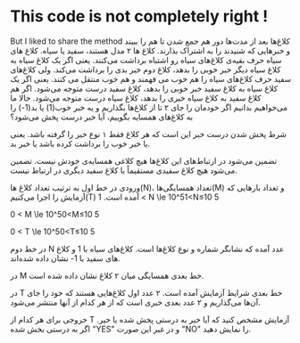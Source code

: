 # This code is not completely right !
But I liked to share the method
کلاغ‌ها بعد از مدت‌ها دور هم جمع شدن تا هم را ببیند و خبر‌هایی که شنیدند را به اشتراک بذارند. کلاغ ها ۲ مدل هستند، سفید یا سیاه. کلاغ های سیاه حرف بقیه‌ی کلاغ‌های سیاه رو اشتباه برداشت می‌کنند. یعنی اگر یک کلاغ سیاه به کلاغ سیاه دیگر خبر خوبی را بدهد، کلاغ دوم خبر بدی را برداشت می‌کند. ولی کلاغ‌های سفید حرف کلاغ‌های سیاه را هم خوب می فهمند و هم خوب منتقل می کنند. یعنی اگر یک کلاغ سیاه به کلاغ سفید خبر خوبی را بدهد، کلاغ سفید درست متوجه می‌شود. اگر هم کلاغ سفید به کلاغ سیاه خبری را بدهد، کلاغ سیاه درست متوجه می‌شود. حالا ما می‌خواهیم بدانیم اگر خودمان را جای ۲ تا از کلاغ‌ها بگذاریم و یه خبر خوب(1) یا بد(1-) را به کلاغ‌های همسایه بگوییم، آیا خبر درست پخش می‌شود؟

شرط پخش شدن درست خبر این است که هر کلاغ فقط ۱ نوع خبر را گرفته باشد. یعنی یا خبر خوب را برداشت کرده باشد یا خبر بد.

تضمین می‌شود در ارتباط‌های این کلاغ‌ها هیچ کلاغی همسایه‌ی خودش نیست. تضمین می‌شود هیچ کلاغ سفیدی مستقیماً با کلاغ سفید دیگری در ارتباط نیست.

ورودی
در خط اول به ترتیب تعداد کلاغ ها(N)، تعداد همسایگی‌ها(M) و تعداد بارهایی که آزمایش را اجرا می‌کنیم(T) آمده است.
1 < N \le 10^51<N≤10 
5
 
0 < M \le 10^50<M≤10 
5
 
0 < T \le 10^50<T≤10 
5
 

در خط دوم N عدد آمده که نشانگر شماره و نوع کلاغ‌ها است. کلاغ‌های سیاه با 1 و کلاغ های سفید با 1- نشان داده شده‌اند.

در M خط بعدی همسایگی میان ۲ کلاغ نشان داده شده است.

در T خط بعدی شرایط آزمایش آمده است. ۲ عدد اول کلاغ‌هایی هستند که خود را جای آن‌ها می‌گذاریم و ۲ عدد بعدی خبری است که از هر کدام از آنها منتشر می‌شود.

خروجی
برای هر کدام از T آزمایش مشخص کنید که آیا خبر به درستی پخش شده یا خیر. اگر به درستی بخش شده "YES" و در غیر این صورت "NO" را نمایش دهید.
